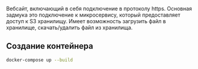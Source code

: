 Вебсайт, включающий в себя подключение в протоколу https. Основная задмука это подключение к микросервису, который предоставляет доступ к S3 хранилищу. Имеет возможность загрузить файл в хранилище, скачать/удалить файл из хранилища.
## Создание контейнера
```bash
docker-compose up --build
```
